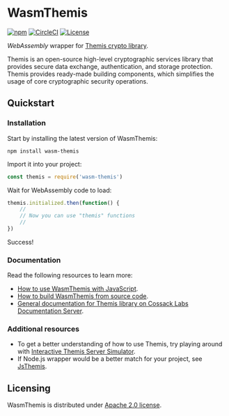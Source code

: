 # WasmThemis

[![npm][npm-badge]][npm]
[![CircleCI][circle-ci-badge]][circle-ci]
[![License][license-badge]][license]

_WebAssembly_ wrapper for [Themis crypto library][themis].

Themis is an open-source high-level cryptographic services library that provides secure data exchange, authentication, and storage protection.
Themis provides ready-made building components, which simplifies the usage of core cryptographic security operations.

[themis]: https://github.com/cossacklabs/themis
[npm]: https://www.npmjs.com/package/wasm-themis
[npm-badge]: https://img.shields.io/npm/v/wasm-themis.svg
[circle-ci]: https://circleci.com/gh/cossacklabs/themis/tree/master
[circle-ci-badge]: https://circleci.com/gh/cossacklabs/themis/tree/master.svg?style=shield
[license]: LICENSE
[license-badge]: https://img.shields.io/npm/l/wasm-themis.svg

## Quickstart

### Installation

Start by installing the latest version of WasmThemis:

```
npm install wasm-themis
```

Import it into your project:

```javascript
const themis = require('wasm-themis')
```

Wait for WebAssembly code to load:

```javascript
themis.initialized.then(function() {
    //
    // Now you can use "themis" functions
    //
})
```
Success!

### Documentation

Read the following resources to learn more:

  - [How to use WasmThemis with JavaScript][language-guide].
  - [How to build WasmThemis from source code][build-instructions].
  - [General documentation for Themis library on Cossack Labs Documentation Server][docserver].

### Additional resources  
  - To get a better understanding of how to use Themis, try playing around with [Interactive Themis Server Simulator](https://docs.cossacklabs.com/simulator/interactive/).
  - If Node.js wrapper would be a better match for your project, see [JsThemis](https://github.com/cossacklabs/themis/tree/master/src/wrappers/themis/jsthemis).

<!--
TODO: refer code samples and tests here
-->

[language-guide]: https://docs.cossacklabs.com/pages/js-wasm-howto/
[build-instructions]: https://docs.cossacklabs.com/pages/documentation-themis/#webassembly-wrapper-installation
[docserver]: https://docs.cossacklabs.com/products/themis/

## Licensing

WasmThemis is distributed under [Apache 2.0 license](LICENSE).

